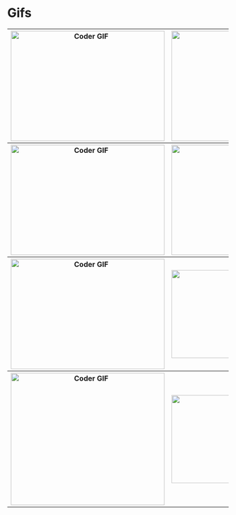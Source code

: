 # Gifs
<table>
   <!--         New line -->
   <tr>
      <th>
         <img alt="Coder GIF" height=250 width=350 src="https://images.squarespace-cdn.com/content/v1/5769fc401b631bab1addb2ab/1541580611624-TE64QGKRJG8SWAIUS7NS/ke17ZwdGBToddI8pDm48kPoswlzjSVMM-SxOp7CV59BZw-zPPgdn4jUwVcJE1ZvWQUxwkmyExglNqGp0IvTJZamWLI2zvYWH8K3-s_4yszcp2ryTI0HqTOaaUohrI8PI6FXy8c9PWtBlqAVlUS5izpdcIXDZqDYvprRqZ29Pw0o/coding-freak.gif" />
      </th>
      <th>
         <img alt="Coder GIF" height=250 width=350 src="https://cdn.dribbble.com/users/730703/screenshots/6581243/avento.gif" />
      </th>
      <th>
         <img alt="Coder GIF" height=250 width=350 src="https://miro.medium.com/max/1360/0*7Q3yvSIv_t0ioJ-Z.gif" />
      </th>
   </tr>
   <!--         New line -->
   <tr>
      <th>
         <img alt="Coder GIF" height=250 width=350 src="https://thumbs.gfycat.com/EvilNextDevilfish-small.gif" />
      </th>
      <th>
         <img alt="Coder GIF" height=250 width=350 src="https://analyticsindiamag.com/wp-content/uploads/2018/12/developer-dribbble.gif" />
      </th>
      <th>
         <img alt="Coder GIF" height=250 width=350 src="https://physicsgurukul.files.wordpress.com/2019/02/character-1.gif" />
      </th>
   </tr>
   <!--         New line -->
   <tr>
      <th>
         <img alt="Coder GIF" height=250 width=350 src="https://cdn.dribbble.com/users/1187836/screenshots/6539429/programer.gif" />
      </th>
      <th>
         <img alt="Coder GIF" height=200 width=350 src="https://raw.githubusercontent.com/TheDudeThatCode/TheDudeThatCode/master/Assets/Designer.gif" />
      </th>
      <th>
         <img alt="Coder GIF" height=250 width=350 src="https://raw.githubusercontent.com/TheDudeThatCode/TheDudeThatCode/master/Assets/Developer.gif" />
      </th>
   </tr>
   <!--         New line -->
   <tr>
      <th>
         <img alt="Coder GIF" height=300 width=350 src="https://thumbs.gfycat.com/CheerySeparateGoldeneye-size_restricted.gif" />
      </th>
      <th>
         <img alt="Coder GIF" height=200 width=350 src="https://24.media.tumblr.com/03c9505cfe9473d13619cd18a98d90e5/tumblr_n3xetmlDS41qav3uso1_500.gif" />
      </th>
      <th>
         <img alt="Coder GIF" height=250 width=350 src="https://d6f6d0kpz0gyr.cloudfront.net/uploads/images-archive/Blog/Gifs/coding.gif" />
      </th>
   </tr>
   <!--         New line -->
</table>
